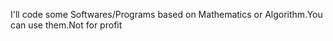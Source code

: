 I'll code some Softwares/Programs based on Mathematics or Algorithm.You can use them.Not for profit
